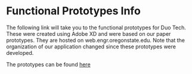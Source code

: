 # Functional Prototypes Info
The following link will take you to the functional prototypes for Duo Tech.
These were created using Adobe XD and were based on our paper prototypes. They are
hosted on web.engr.oregonstate.edu. Note that the organization of our application changed
since these prototypes were developed.

The prototypes can be found [here](http://web.engr.oregonstate.edu/~garciros/FullProto/#/)
